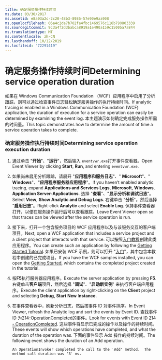 ```yaml
---
title: 确定服务操作持续时间
ms.date: 03/30/2017
ms.assetid: e8a93a2c-2c20-48b3-8986-57e90e9aa908
ms.openlocfilehash: 06a4c2da7b702fa4fbc1469576c118b790803339
ms.sourcegitcommit: 9c3a4f2d3babca8919a1e490a159c1500ba7a844
ms.translationtype: MT
ms.contentlocale: zh-CN
ms.lasthandoff: 10/12/2019
ms.locfileid: "72291419"
---
```

# <a name="determining-service-operation-duration"></a><span data-ttu-id="d70d7-102">确定服务操作持续时间</span><span class="sxs-lookup"><span data-stu-id="d70d7-102">Determining service operation duration</span></span>
<span data-ttu-id="d70d7-103">如果在 Windows Communication Foundation （WCF）应用程序中启用了分析跟踪，则可以通过检查事件日志轻松确定服务操作的执行持续时间。</span><span class="sxs-lookup"><span data-stu-id="d70d7-103">If analytic tracing is enabled in a Windows Communication Foundation (WCF) application, the duration of execution for a service operation can easily be determined by examining the event log.</span></span>  <span data-ttu-id="d70d7-104">本主题演示如何确定完成服务操作所需的时间量。</span><span class="sxs-lookup"><span data-stu-id="d70d7-104">This topic demonstrates how to determine the amount of time a service operation takes to complete.</span></span>  
  
### <a name="determining-service-operation-execution-duration"></a><span data-ttu-id="d70d7-105">确定服务操作执行持续时间</span><span class="sxs-lookup"><span data-stu-id="d70d7-105">Determining service operation execution duration</span></span>  
  
1. <span data-ttu-id="d70d7-106">通过单击 "**开始**"、"**运行**"，然后输入 `eventvwr.exe`打开事件查看器。</span><span class="sxs-lookup"><span data-stu-id="d70d7-106">Open Event Viewer by clicking **Start**, **Run**, and entering `eventvwr.exe`.</span></span>  
  
2. <span data-ttu-id="d70d7-107">如果尚未启用分析跟踪，请展开 "**应用程序和服务日志**"、" **Microsoft**"、" **Windows**"、"**应用程序服务器应用程序**"。</span><span class="sxs-lookup"><span data-stu-id="d70d7-107">If you haven’t enabled analytic tracing, expand **Applications and Services Logs**, **Microsoft**, **Windows**, **Application Server-Applications**.</span></span> <span data-ttu-id="d70d7-108">选择 "**查看**"、"**显示分析和调试日志**"。</span><span class="sxs-lookup"><span data-stu-id="d70d7-108">Select **View**, **Show Analytic and Debug Logs**.</span></span> <span data-ttu-id="d70d7-109">右键单击 "**分析**"，然后选择 "**启用日志**"。</span><span class="sxs-lookup"><span data-stu-id="d70d7-109">Right-click **Analytic** and select **Enable Log**.</span></span> <span data-ttu-id="d70d7-110">保持事件查看器打开，以便在服务操作运行后可以查看跟踪。</span><span class="sxs-lookup"><span data-stu-id="d70d7-110">Leave Event Viewer open so that traces can be viewed after the service operation is run.</span></span>  
  
3. <span data-ttu-id="d70d7-111">接下来，打开一个包含服务项目的 WCF 应用程序以及与该服务交互的客户端项目。</span><span class="sxs-lookup"><span data-stu-id="d70d7-111">Next, open a WCF application that includes a service project and a client project that interacts with that service.</span></span>  <span data-ttu-id="d70d7-112">可以按照[入门教程](../../getting-started-tutorial.md)创建此类应用程序。</span><span class="sxs-lookup"><span data-stu-id="d70d7-112">You can create such an application by following the [Getting Started Tutorial](../../getting-started-tutorial.md).</span></span>  <span data-ttu-id="d70d7-113">如果已安装 WCF 示例，则可以打开 "[入门](../../samples/getting-started-sample.md)"，其中包含本教程中创建的已完成项目。</span><span class="sxs-lookup"><span data-stu-id="d70d7-113">If you have the WCF samples installed, you can open the [Getting Started](../../samples/getting-started-sample.md), which contains the completed project created in the tutorial.</span></span>  
  
4. <span data-ttu-id="d70d7-114">按**F5**执行服务器应用程序。</span><span class="sxs-lookup"><span data-stu-id="d70d7-114">Execute the server application by pressing **F5**.</span></span> <span data-ttu-id="d70d7-115">右键单击**客户端**项目，然后选择 "**调试**"、"**启动新实例**" 来执行客户端应用程序。</span><span class="sxs-lookup"><span data-stu-id="d70d7-115">Execute the client application by right-clicking on the **Client** project and selecting **Debug**, **Start New Instance**.</span></span>  
  
5. <span data-ttu-id="d70d7-116">在事件查看器中，刷新分析日志，然后按事件 ID 对事件排序。</span><span class="sxs-lookup"><span data-stu-id="d70d7-116">In Event Viewer, refresh the Analytic log and sort the events by Event ID.</span></span>  <span data-ttu-id="d70d7-117">查找事件 ID 为[214-OperationCompleted](214-operationcompleted.md)的事件。</span><span class="sxs-lookup"><span data-stu-id="d70d7-117">Look for events with Event ID [214 - OperationCompleted](214-operationcompleted.md).</span></span>  <span data-ttu-id="d70d7-118">这些事件将显示已完成的操作以及操作的持续时间。</span><span class="sxs-lookup"><span data-stu-id="d70d7-118">These events will show which operations have completed, and what the duration of the operation was.</span></span>  <span data-ttu-id="d70d7-119">下面的事件显示 Add 操作的持续时间。</span><span class="sxs-lookup"><span data-stu-id="d70d7-119">The following event shows the duration of an Add operation.</span></span>  
  
    ```output  
    An OperationInvoker completed the call to the 'Add' method.  The method call duration was '3' ms.  
    ```
